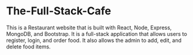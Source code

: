 # The-Full-Stack-Cafe

This is a Restaurant website that is built with React, Node, Express, MongoDB, and Bootstrap. It is a full-stack application that allows users to register, login, and order food. It also allows the admin to add, edit, and delete food items.